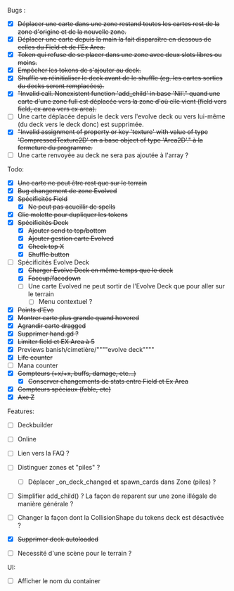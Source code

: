 Bugs :
- [x] ~~Déplacer une carte dans une zone restand toutes les cartes rest de la zone d'origine et de la nouvelle zone.~~
- [x] ~~Déplacer une carte depuis la main la fait disparaître en dessous de celles du Field et de l'Ex Area.~~
- [x] ~~Token qui refuse de se placer dans une zone avec deux slots libres ou moins.~~
- [x] ~~Empêcher les tokens de s'ajouter au deck.~~
- [x] ~~Shuffle va réinitialiser le deck avant de le shuffle (eg. les cartes sorties du decks seront remplacées).~~
- [x] ~~"Invalid call. Nonexistent function 'add_child' in base 'Nil'." quand une carte d'une zone full est déplacée vers la zone d'où elle vient (field vers field, ex area vers ex area).~~
- [ ] Une carte déplacée depuis le deck vers l'evolve deck ou vers lui-même (du deck vers le deck donc) est supprimée.
- [x] ~~"Invalid assignment of property or key 'texture' with value of type 'CompressedTexture2D' on a base object of type 'Area2D'." à la fermeture du programme.~~
- [ ] Une carte renvoyée au deck ne sera pas ajoutée à l'array ?

Todo:
- [x] ~~Une carte ne peut être rest que sur le terrain~~
- [x] ~~Bug changement de zone Evolved~~
- [x] ~~Spécificités Field~~
	- [x] ~~Ne peut pas acueillir de spells~~
- [x] ~~Clic molette pour dupliquer les tokens~~
- [x] ~~Spécificités Deck~~
	- [x] ~~Ajouter send to top/bottom~~
	- [x] ~~Ajouter gestion carte Evolved~~
	- [x] ~~Check top X~~
 	- [x] ~~Shuffle button~~
- [ ] Spécificités Evolve Deck
	- [x] ~~Charger Evolve Deck en même temps que le deck~~
	- [x] ~~Faceup/facedown~~
	- [ ] Une carte Evolved ne peut sortir de l'Evolve Deck que pour aller sur le terrain
		- [ ] Menu contextuel ? 	
- [x] ~~Points d'Evo~~
- [x] ~~Montrer carte plus grande quand hovered~~
- [x] ~~Agrandir carte dragged~~
- [x] ~~Supprimer hand.gd ?~~
- [x] ~~Limiter field et EX Area à 5~~
- [x] Previews banish/cimetière/""""evolve deck""""
- [x] ~~Life counter~~
- [ ] Mana counter
- [x] ~~Compteurs (+x/+x, buffs, damage, etc...)~~
	- [x] ~~Conserver changements de stats entre Field et Ex Area~~
- [x] ~~Compteurs spéciaux (fable, etc)~~
- [x] ~~Axe Z~~

Features:
- [ ] Deckbuilder
- [ ] Online
- [ ] Lien vers la FAQ ?
- [ ] Distinguer zones et "piles" ?
	- [ ] Déplacer _on_deck_changed et spawn_cards dans Zone (piles) ?
- [ ] Simplifier add_child() ? La façon de reparent sur une zone illégale de manière générale ?
- [ ] Changer la façon dont la CollisionShape du tokens deck est désactivée ?
- [x] ~~Supprimer deck autoloaded~~
- [ ] Necessité d'une scène pour le terrain ? 


UI:
- [ ] Afficher le nom du container
